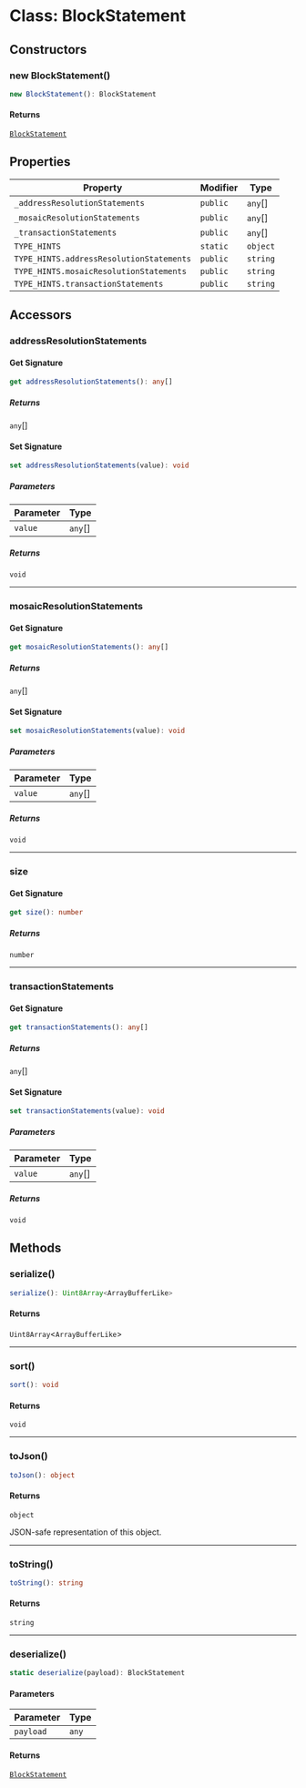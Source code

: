 # Class: BlockStatement

## Constructors

### new BlockStatement()

```ts
new BlockStatement(): BlockStatement
```

#### Returns

[`BlockStatement`](BlockStatement.md)

## Properties

| Property | Modifier | Type |
| ------ | ------ | ------ |
| <a id="_addressresolutionstatements"></a> `_addressResolutionStatements` | `public` | `any`[] |
| <a id="_mosaicresolutionstatements"></a> `_mosaicResolutionStatements` | `public` | `any`[] |
| <a id="_transactionstatements"></a> `_transactionStatements` | `public` | `any`[] |
| <a id="type_hints"></a> `TYPE_HINTS` | `static` | `object` |
| `TYPE_HINTS.addressResolutionStatements` | `public` | `string` |
| `TYPE_HINTS.mosaicResolutionStatements` | `public` | `string` |
| `TYPE_HINTS.transactionStatements` | `public` | `string` |

## Accessors

### addressResolutionStatements

#### Get Signature

```ts
get addressResolutionStatements(): any[]
```

##### Returns

`any`[]

#### Set Signature

```ts
set addressResolutionStatements(value): void
```

##### Parameters

| Parameter | Type |
| ------ | ------ |
| `value` | `any`[] |

##### Returns

`void`

***

### mosaicResolutionStatements

#### Get Signature

```ts
get mosaicResolutionStatements(): any[]
```

##### Returns

`any`[]

#### Set Signature

```ts
set mosaicResolutionStatements(value): void
```

##### Parameters

| Parameter | Type |
| ------ | ------ |
| `value` | `any`[] |

##### Returns

`void`

***

### size

#### Get Signature

```ts
get size(): number
```

##### Returns

`number`

***

### transactionStatements

#### Get Signature

```ts
get transactionStatements(): any[]
```

##### Returns

`any`[]

#### Set Signature

```ts
set transactionStatements(value): void
```

##### Parameters

| Parameter | Type |
| ------ | ------ |
| `value` | `any`[] |

##### Returns

`void`

## Methods

### serialize()

```ts
serialize(): Uint8Array<ArrayBufferLike>
```

#### Returns

`Uint8Array`&lt;`ArrayBufferLike`&gt;

***

### sort()

```ts
sort(): void
```

#### Returns

`void`

***

### toJson()

```ts
toJson(): object
```

#### Returns

`object`

JSON-safe representation of this object.

***

### toString()

```ts
toString(): string
```

#### Returns

`string`

***

### deserialize()

```ts
static deserialize(payload): BlockStatement
```

#### Parameters

| Parameter | Type |
| ------ | ------ |
| `payload` | `any` |

#### Returns

[`BlockStatement`](BlockStatement.md)
